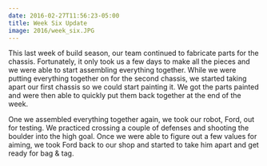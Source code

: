 ```yaml
---
date: 2016-02-27T11:56:23-05:00
title: Week Six Update
image: 2016/week_six.JPG
---
```


This last week of build season, our team continued to fabricate parts for the chassis. Fortunately, it only took us a few days to make all the pieces and we were able to start assembling everything together. While we were putting everything together on for the second chassis, we started taking apart our first chassis so we could start painting it. We got the parts painted and were then able to quickly put them back together at the end of the week. 

One we assembled everything together again, we took our robot, Ford, out for testing. We practiced crossing a couple of defenses and shooting the boulder into the high goal. Once we were able to figure out a few values for aiming, we took Ford back to our shop and started to take him apart and get ready for bag & tag. 
